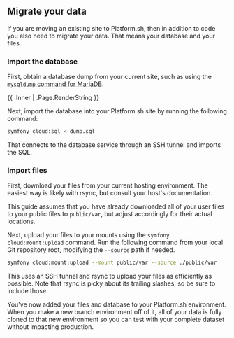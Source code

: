 ## Migrate your data

If you are moving an existing site to Platform.sh, then in addition to code you also need to migrate your data.
That means your database and your files.

### Import the database

First, obtain a database dump from your current site,
such as using the [`mysqldump` command for MariaDB](https://mariadb.com/kb/en/mysqldump/).

{{ .Inner | .Page.RenderString }}

Next, import the database into your Platform.sh site by running the following command:

```bash
symfony cloud:sql < dump.sql
```

That connects to the database service through an SSH tunnel and imports the SQL.


### Import files

First, download your files from your current hosting environment.
The easiest way is likely with rsync, but consult your host's documentation.

This guide assumes that you have already downloaded
all of your user files to your public files to `public/var`, but adjust accordingly for their actual locations.

Next, upload your files to your mounts using the `symfony cloud:mount:upload` command.
Run the following command from your local Git repository root,
modifying the `--source` path if needed.

```bash
symfony cloud:mount:upload --mount public/var --source ./public/var
```

This uses an SSH tunnel and rsync to upload your files as efficiently as possible.
Note that rsync is picky about its trailing slashes, so be sure to include those.

You've now added your files and database to your Platform.sh environment.
When you make a new branch environment off of it,
all of your data is fully cloned to that new environment
so you can test with your complete dataset without impacting production.
